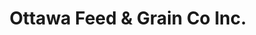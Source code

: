 ---
title: "Ottawa Feed & Grain Co Inc."
url: /ottawa/ottawa-feed-and-grain-co-inc/
shop: hardware
---